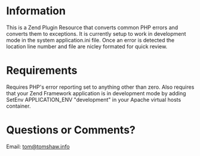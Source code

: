 # Information

This is a Zend Plugin Resource that converts common PHP errors and converts them to exceptions. It is currently setup to work in development mode in the system application.ini file. Once an error is detected the location line number and file are nicley formated for quick review.

# Requirements

Requires PHP's error reporting set to anything other than zero. Also requires that your Zend Framework application is in development mode by adding SetEnv APPLICATION_ENV "development" in your Apache virtual hosts container.

# Questions or Comments?

Email: tom@tomshaw.info